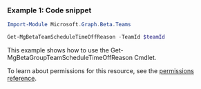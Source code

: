 ### Example 1: Code snippet

```powershell
Import-Module Microsoft.Graph.Beta.Teams

Get-MgBetaTeamScheduleTimeOffReason -TeamId $teamId
```
This example shows how to use the Get-MgBetaGroupTeamScheduleTimeOffReason Cmdlet.

To learn about permissions for this resource, see the [permissions reference](/graph/permissions-reference).

